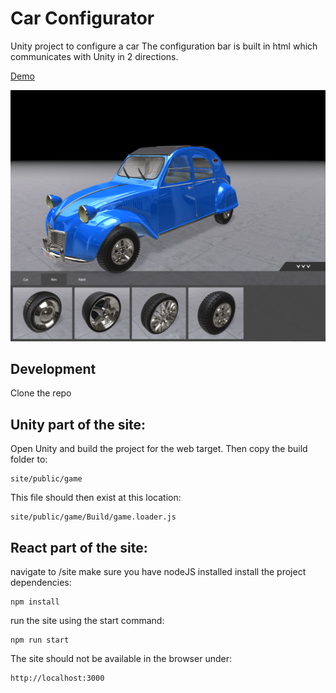 # Car Configurator

Unity project to configure a car
The configuration bar is built in html which communicates with Unity in 2 directions.

[Demo](http://bertyhell.s3-website.eu-central-1.amazonaws.com/projects/car-configurator-shd)

![Car with configuration bar at the bottom](screenshot.png)

## Development

Clone the repo

## Unity part of the site:
Open Unity and build the project for the web target. Then copy the build folder to:
```
site/public/game
```

This file should then exist at this location:
```
site/public/game/Build/game.loader.js
```

## React part of the site:

navigate to /site
make sure you have nodeJS installed
install the project dependencies:
```
npm install
```

run the site using the start command:
```
npm run start
```

The site should not be available in the browser under:
```
http://localhost:3000
```
